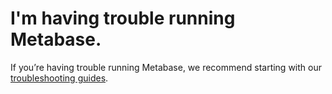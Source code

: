 # I'm having trouble running Metabase.

If you’re having trouble running Metabase, we recommend starting with our [troubleshooting guides](https://metabase.com/docs/latest/troubleshooting-guide/index.html).
